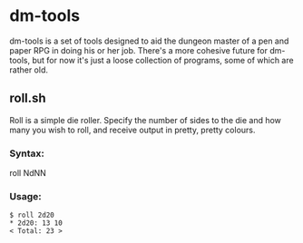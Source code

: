 # dm-tools

dm-tools is a set of tools designed to aid the dungeon master of a pen and paper RPG in doing his or her job. 
There's a more cohesive future for dm-tools, but for now it's just a loose collection of programs, some of which are rather old. 

## roll.sh
Roll is a simple die roller. Specify the number of sides to the die and how many you wish to roll, and receive output in pretty, pretty colours.

### Syntax:
roll NdNN

### Usage:

	$ roll 2d20
	* 2d20: 13 10
 	< Total: 23 >
